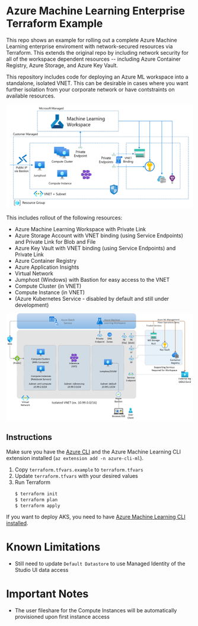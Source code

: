 # Azure Machine Learning Enterprise Terraform Example

This repo shows an example for rolling out a complete Azure Machine Learning enterprise enviroment with network-secured resources via Terraform. This extends the original repo by including network security for all of the workspace dependent resources -- including Azure Container Registry, Azure Storage, and Azure Key Vault. 

This repository includes code for deploying an Azure ML workspace into a standalone, isolated VNET. This can be desirable in cases where you want further isolation from your corporate network or have contstraints on available resources. 

![Deployed resources](media/architecture_aml_pl.png "Deployed resources")

This includes rollout of the following resources:

* Azure Machine Learning Workspace with Private Link
* Azure Storage Account with VNET binding (using Service Endpoints) and Private Link for Blob and File
* Azure Key Vault with VNET binding (using Service Endpoints) and Private Link
* Azure Container Registry
* Azure Application Insights
* Virtual Network
* Jumphost (Windows) with Bastion for easy access to the VNET
* Compute Cluster (in VNET)
* Compute Instance (in VNET)
* (Azure Kubernetes Service - disabled by default and still under development)

![Deployed resources](media/secure_workspace_with_standalone_vnet.png "Deployed resources")

## Instructions

Make sure you have the [Azure CLI](https://docs.microsoft.com/en-us/cli/azure/install-azure-cli) and the Azure Machine Learning CLI extension installed (`az extension add -n azure-cli-ml`).

1. Copy `terraform.tfvars.example` to `terraform.tfvars`
1. Update `terraform.tfvars` with your desired values
2. Run Terraform
    ```console
    $ terraform init
    $ terraform plan
    $ terraform apply
    ```

If you want to deploy AKS, you need to have [Azure Machine Learning CLI installed](https://docs.microsoft.com/en-us/azure/machine-learning/reference-azure-machine-learning-cli).

# Known Limitations

* Still need to update `Default Datastore` to use Managed Identity of the Studio UI data access

# Important Notes

* The user fileshare for the Compute Instances will be automatically provisioned upon first instance access